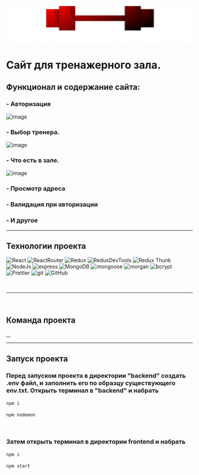 <img  src="./assets/logo.png" width="100%" height="100px"/>

<br>

# Сайт для тренажерного зала.

## Функционал и содержание сайта:

### - Авторизация

![image](./assets/auth.gif)

### - Выбор тренера.

![image](./assets/reserve.gif)

### - Что есть в зале.

![image](./assets/info.gif)

### - Просмотр адреса

### - Валидация при авторизации

### - И другое

___

## Технологии проекта

![React](https://img.shields.io/badge/-React-430098?style=for-the-badge&logo=react&logoColor=blue)
![ReactRouter](https://img.shields.io/badge/-React_Router-430098?style=for-the-badge&logo=react-router&logoColor=blue)
![Redux](https://img.shields.io/badge/-Redux-45b8d8?style=for-the-badge&logo=redux&logoColor=orange)
![ReduxDevTools](https://img.shields.io/badge/redux_toolkit-45b8d8?style=for-the-badge&logo=redux&logoColor=orange)
![Redux Thunk](https://img.shields.io/badge/-Redux_Thunk-45b8d8?style=for-the-badge&logo=Redux&logoColor=orange)
![NodeJs](https://img.shields.io/badge/-Nodejs-43853d?style=for-the-badge&logo=Node.js&logoColor=white)
![express](https://img.shields.io/badge/express-green?style=for-the-badge&logo=express)
![MongoDB](https://img.shields.io/badge/-MongoDB-purple?style=for-the-badge&logo=mongodb&logoColor=green)
![mongoose](https://img.shields.io/badge/mongoose-purple?style=for-the-badge&logo=mongodb&logoColor=green)
![morgan](https://img.shields.io/badge/-MORGAN-gray?style=for-the-badge&logo=morgan&logoColor=orange)
![bcrypt](https://img.shields.io/badge/bcrypt-gray?style=for-the-badge&logo)
![Prettier](https://img.shields.io/badge/-Prettier-grey?style=for-the-badge&logo=Prettier&logoColor=orange)
![git](https://img.shields.io/badge/-Git-black?style=for-the-badge&logo=git&logoColor=white)
![GitHub](https://img.shields.io/badge/-GitHub-black?style=for-the-badge&logo=github&logoColor=white)

<br>

___

<br>

## Команда проекта

  <a href="https://github.com/4abaev">
    <img alt="" src="https://img.shields.io/badge/-CHABAEV_RASHID-black?style=for-the-badge&logo=github&logoColor=white" />
  </a>
  <a href="https://github.com/zxcviolence">
    <img alt="" src="https://img.shields.io/badge/-YAKUBOV_ISLAM-black?style=for-the-badge&logo=github&logoColor=white" />
  </a>
  <a href="https://github.com/WetFlamer">
    <img alt="" src="https://img.shields.io/badge/-CHABAEV_KHAMID-black?style=for-the-badge&logo=github&logoColor=white" />
  </a>
  </a>
  <a href="https://github.com/arthurshelbaev">
    <img alt="" src="https://img.shields.io/badge/-YUNUSOV_ARTHUR-black?style=for-the-badge&logo=github&logoColor=white" />
  </a>

---

## Запуск проекта

### Перед запуском проекта в директории "backend" создать .env файл, и заполнить его по образцу существующего env.txt. Открыть терминал в "backend" и набрать

```javascript
npm i
```

```javascript
npm nodemon
```

<br>

### Затем открыть терминал в директории frontend и набрать

```javascript
npm i
```

```javascript
npm start
```